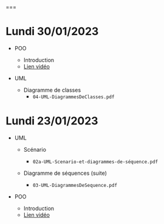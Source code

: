 ===

# Lundi 30/01/2023

* POO
  * Introduction
  * [Lien vidéo](https://www.youtube.com/watch?v=bgmMg2ZdpVU)

* UML 
  * Diagramme de classes 
    * ```04-UML-DiagrammesDeClasses.pdf```
    
  
# Lundi 23/01/2023

* UML 
  * Scénario 
    * ```02a-UML-Scenario-et-diagrammes-de-séquence.pdf```
    
  * Diagramme de séquences (suite)
    * ```03-UML-DiagrammesDeSequence.pdf```

* POO
  * Introduction
  * [Lien vidéo](https://www.youtube.com/watch?v=bgmMg2ZdpVU)

